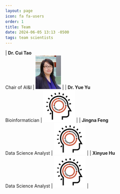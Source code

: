 ```yaml
---
layout: page
icon: fa fa-users
order: 1
title: Team
date: 2024-06-05 13:13 -0500
tags: team scientists
---
```


| **Dr. Cui Tao** <br> Chair of AI&I     | <img src="/assets/img/headshot/cuitao.jpeg" alt="Dr Cui Tao" width="80" height="auto"> |
| **Dr. Yue Yu** <br> Bioinformatician   | <img src="/assets/img/headshot/wildcard_icon.jpg" alt="Dr Yue Yu" width="100" height="auto"> | 
| **Jingna Feng** <br> Data Science Analyst   | <img src="/assets/img/headshot/wildcard_icon.jpg" alt = "Jingna Feng" width="100" height="auto"> | 
| **Xinyue Hu** <br> Data Science Analyst   | <img src="/assets/img/headshot/wildcard_icon.jpg" alt="Xinyue Hu" width="100" height="auto"> | 




<!-- Markdown | Less | Pretty
--- | --- | ---
*Still* | `renders` | **nicely**
1 | 2 | 3 -->
